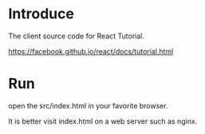 
# Introduce

The client source code for React Tutorial.

https://facebook.github.io/react/docs/tutorial.html
 
 
# Run
 
 open the src/index.html in your favorite browser.
 
 It is better visit index.html on a web server such as nginx.
 